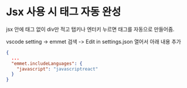 # Jsx 사용 시 태그 자동 완성

jsx 안에 태그 없이 div만 적고 탭키나 엔터키 누르면 태그를 자동으로 만들어줌.

vscode setting -> emmet 검색 -> Edit in settings.json 열어서 아래 내용 추가

```json
{ 
  ... 
  "emmet.includeLanguages": { 
    "javascript": "javascriptreact"
  }
}
```

